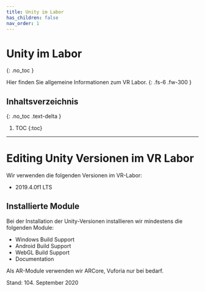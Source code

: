 ```yaml
---
title: Unity im Labor
has_children: false
nav_order: 1
---
```


# Unity im Labor
{: .no_toc }

Hier finden Sie allgemeine Informationen zum VR Labor.
{: .fs-6 .fw-300 }

## Inhaltsverzeichnis
{: .no_toc .text-delta }

1. TOC
{:toc}

---

# Editing Unity Versionen im VR Labor

Wir verwenden die folgenden Versionen im VR-Labor:
* 2019.4.0f1 LTS

## Installierte Module
Bei der Installation der Unity-Versionen installieren wir mindestens die folgenden Module:
* Windows Build Support
* Android Build Support
* WebGL Build Support
* Documentation

Als AR-Module verwenden wir ARCore, Vuforia nur bei bedarf.


Stand: 104. September 2020
